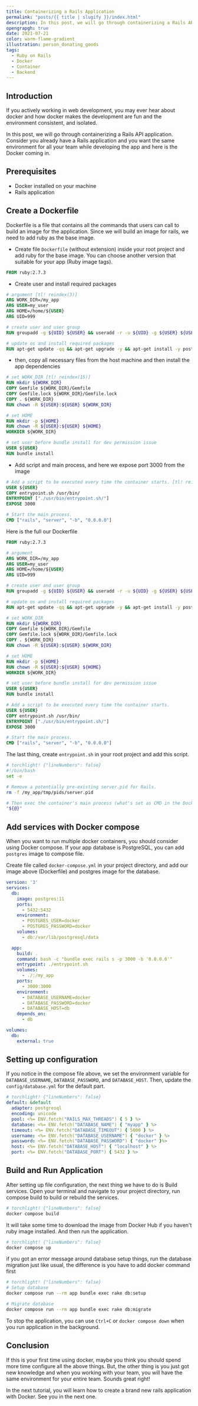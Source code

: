 ```yaml
---
title: Containerizing a Rails Application
permalink: "posts/{{ title | slugify }}/index.html"
description: In this post, we will go through containerizing a Rails API application. Consider you already have a Rails application and you want the same environment for all your team while developing the app and here is the Docker coming in.
opengrapgh: true
date: 2021-07-21
color: warm-flame-gradient
illustration: person_donating_goods
tags:
  - Ruby on Rails
  - Docker
  - Container
  - Backend
---
```


## Introduction

If you actively working in web development, you may ever hear about docker and how docker makes the development are fun and the environment consistent, and isolated.

In this post, we will go through containerizing a Rails API application. Consider you already have a Rails application and you want the same environment for all your team while developing the app and here is the Docker coming in.

## Prerequisites

- Docker installed on your machine
- Rails application

## Create a Dockerfile

Dockerfile is a file that contains all the commands that users can call to build an image for the application. Since we will build an image for rails, we need to add ruby as the base image.

- Create file `Dockerfile` (without extension) inside your root project and add ruby for the base image. You can choose another version that suitable for your app (Ruby image tags).

```dockerfile
FROM ruby:2.7.3
```

- Create user and install required packages

```dockerfile
# argument [tl! reindex(3)]
ARG WORK_DIR=/my_app
ARG USER=my_user
ARG HOME=/home/${USER}
ARG UID=999

# create user and user group
RUN groupadd -g ${UID} ${USER} && useradd -r -u ${UID} -g ${USER} ${USER}

# update os and install required packages
RUN apt-get update -qq && apt-get upgrade -y && apt-get install -y postgresql-client
```

- then, copy all necessary files from the host machine and then install the app dependencies

```dockerfile
# set WORK_DIR [tl! reindex(15)]
RUN mkdir ${WORK_DIR}
COPY Gemfile ${WORK_DIR}/Gemfile
COPY Gemfile.lock ${WORK_DIR}/Gemfile.lock
COPY . ${WORK_DIR}
RUN chown -R ${USER}:${USER} ${WORK_DIR}

# set HOME
RUN mkdir -p ${HOME}
RUN chown -R ${USER}:${USER} ${HOME}
WORKDIR ${WORK_DIR}

# set user before bundle install for dev permission issue
USER ${USER}
RUN bundle install
```

- Add script and main process, and here we expose port 3000 from the image

```dockerfile
# Add a script to be executed every time the container starts. [tl! reindex(31)]
USER ${USER}
COPY entrypoint.sh /usr/bin/
ENTRYPOINT ["./usr/bin/entrypoint.sh/"]
EXPOSE 3000

# Start the main process.
CMD ["rails", "server", "-b", "0.0.0.0"]
```

Here is the full our Dockerfile

```dockerfile
FROM ruby:2.7.3

# argument
ARG WORK_DIR=/my_app
ARG USER=my_user
ARG HOME=/home/${USER}
ARG UID=999

# create user and user group
RUN groupadd -g ${UID} ${USER} && useradd -r -u ${UID} -g ${USER} ${USER}

# update os and install required packages
RUN apt-get update -qq && apt-get upgrade -y && apt-get install -y postgresql-client

# set WORK_DIR
RUN mkdir ${WORK_DIR}
COPY Gemfile ${WORK_DIR}/Gemfile
COPY Gemfile.lock ${WORK_DIR}/Gemfile.lock
COPY . ${WORK_DIR}
RUN chown -R ${USER}:${USER} ${WORK_DIR}

# set HOME
RUN mkdir -p ${HOME}
RUN chown -R ${USER}:${USER} ${HOME}
WORKDIR ${WORK_DIR}

# set user before bundle install for dev permission issue
USER ${USER}
RUN bundle install

# Add a script to be executed every time the container starts.
USER ${USER}
COPY entrypoint.sh /usr/bin/
ENTRYPOINT ["./usr/bin/entrypoint.sh/"]
EXPOSE 3000

# Start the main process.
CMD ["rails", "server", "-b", "0.0.0.0"]
```

The last thing, create `entrypoint.sh` in your root project and add this script.

```bash
# torchlight! {"lineNumbers": false}
#!/bin/bash
set -e

# Remove a potentially pre-existing server.pid for Rails.
rm -f /my_app/tmp/pids/server.pid

# Then exec the container's main process (what's set as CMD in the Dockerfile).
"${@}"
```

## Add services with Docker compose

When you want to run multiple docker containers, you should consider using Docker compose. If your app database is PostgreSQL, you can add `postgres` image to compose file.

Create file called `docker-compose.yml` in your project directory, and add our image above (Dockerfile) and postgres image for the database.

```yaml
version: '3'
services:
  db:
    image: postgres:11
    ports:
      - 5432:5432
    environment:
      - POSTGRES_USER=docker
      - POSTGRES_PASSWORD=docker
    volumes:
      - db:/var/lib/postgresql/data

  app:
    build: .
    command: bash -c "bundle exec rails s -p 3000 -b '0.0.0.0'"
    entrypoint: ./entrypoint.sh
    volumes:
      - ./:/my_app
    ports:
      - 3000:3000
    environment:
      - DATABASE_USERNAME=docker
      - DATABASE_PASSWORD=docker
      - DATABASE_HOST=db
    depends_on:
      - db

volumes:
  db:
    external: true
```

## Setting up configuration

If you notice in the compose file above, we set the environment variable for `DATABASE_USERNAME`, `DATABASE_PASSWORD`, and `DATABASE_HOST`. Then, update the `config/database.yml` for the default part.

```yaml
# torchlight! {"lineNumbers": false}
default: &default
  adapter: postgresql
  encoding: unicode
  pool: <%= ENV.fetch("RAILS_MAX_THREADS") { 5 } %>
  database: <%= ENV.fetch("DATABASE_NAME") { "myapp" } %>
  timeout: <%= ENV.fetch("DATABASE_TIMEOUT") { 5000 } %>
  username: <%= ENV.fetch("DATABASE_USERNAME") { "docker" } %>
  password: <%= ENV.fetch("DATABASE_PASSWORD") { "docker" }%>
  host: <%= ENV.fetch("DATABASE_HOST") { "localhost" } %>
  port: <%= ENV.fetch("DATABASE_PORT") { 5432 } %>
```

## Build and Run Application

After setting up file configuration, the next thing we have to do is Build services. Open your terminal and navigate to your project directory, run compose build to build or rebuild the services.

```bash
# torchlight! {"lineNumbers": false}
docker compose build
```

It will take some time to download the image from Docker Hub if you haven't ruby image installed. And then run the application.

```bash
# torchlight! {"lineNumbers": false}
docker compose up
```

if you got an error message around database setup things, run the database migration just like usual, the difference is you have to add docker command first

```bash
# torchlight! {"lineNumbers": false}
# Setup database
docker compose run --rm app bundle exec rake db:setup

# Migrate database
docker compose run --rm app bundle exec rake db:migrate
```

To stop the application, you can use `Ctrl+C` or `docker compose down` when you run application in the background.

## Conclusion

If this is your first time using docker, maybe you think you should spend more time configure all the above things. But, the other thing is you just got new knowledge and when you working with your team, you will have the same environment for your entire team. Sounds great right!

In the next tutorial, you will learn how to create a brand new rails application with Docker. See you in the next one.
